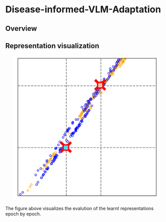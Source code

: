 # Disease-informed-VLM-Adaptation

## Overview


## Representation visualization
<p align='center'><img src="images/output.gif" width=90% height=90% /></p>

The figure above visualizes the evalution of the learnt representations epoch by epoch.
